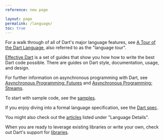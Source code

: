 ```yaml
---
reference: new page

layout: page
permalink: /language/
toc: true
---
```


For a walk through of all of Dart's major language features, see
[A Tour of the Dart Language](/guides/language-tour),
also referred to as the "language tour".

[Effective Dart](/guides/effective-dart/) is a set of guides
that show you how how to write the best Dart code possible.
There are guides on Dart style, documentation, usage, and design.

For further information on asynchronous programming with Dart, see
[Asynchronous Programming: Futures](/tutorials/futures) and
[Asynchronous Programming: Streams](/tutorials/streams).

To start with sample code, see the [samples](/samples/).

If you enjoy diving into a formal language specification,
see the [Dart spec](/language/spec).

You might also check out the [articles](/articles) listed under
"Language Details".

When you are ready to leverage existing libraries or write your own,
check out Dart's support for [libraries](/libraries).

